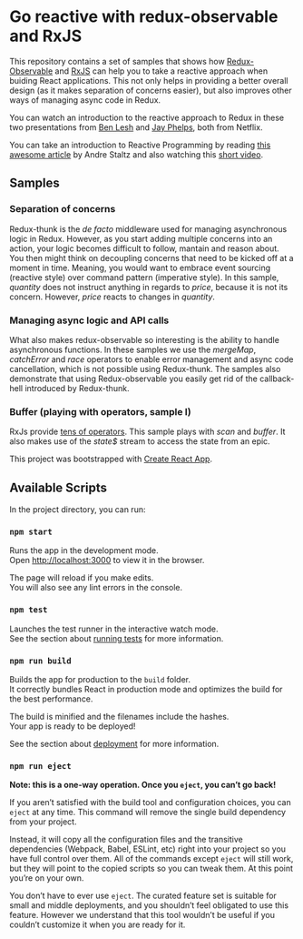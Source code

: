 # Go reactive with redux-observable and RxJS
This repository contains a set of samples that shows how [Redux-Observable](https://redux-observable.js.org/) and 
[RxJS](https://rxjs-dev.firebaseapp.com/) can help you to take a reactive approach when buiding React applications. This not only helps in providing a better overall design (as it makes separation of concerns easier), but also improves other ways of managing async code in Redux.

You can watch an introduction to the reactive approach to Redux in these two presentations from [Ben Lesh](https://www.youtube.com/watch?v=sF5-V-Szo0c) and [Jay Phelps](https://www.youtube.com/watch?v=AslncyG8whg), both from Netflix.

You can take an introduction to Reactive Programming by reading [this awesome article](https://gist.github.com/staltz/868e7e9bc2a7b8c1f754) by Andre Staltz and also watching this [short video](https://youtu.be/BfZpr0USIi4).

 
## Samples
### Separation of concerns
Redux-thunk is the _de facto_ middleware used for managing asynchronous logic in Redux. However, as you start adding multiple concerns into an action, your logic becomes difficult to follow, mantain and reason about. You then might think on decoupling concerns that need to be kicked off at a moment in time. Meaning, you would want to embrace event sourcing (reactive style) over command pattern (imperative style).
In this sample, _quantity_ does not instruct anything in regards to _price_, because it is not its concern. However, _price_ reacts to changes in _quantity_.

### Managing async logic and API calls
What also makes redux-observable so interesting is the ability to handle asynchronous functions. In these samples we use the _mergeMap_, _catchError_ and _race_ operators to enable error management and async code cancellation, which is not possible using Redux-thunk. The samples also demonstrate that using Redux-observable you easily get rid of the callback-hell introduced by Redux-thunk.

### Buffer (playing with operators, sample I)
RxJs provide [tens of operators](https://www.learnrxjs.io/operators/). This sample plays with _scan_ and _buffer_. It also makes use of the _state$_ stream to access the state from an epic.


This project was bootstrapped with [Create React App](https://github.com/facebook/create-react-app).

## Available Scripts

In the project directory, you can run:

### `npm start`

Runs the app in the development mode.<br>
Open [http://localhost:3000](http://localhost:3000) to view it in the browser.

The page will reload if you make edits.<br>
You will also see any lint errors in the console.

### `npm test`

Launches the test runner in the interactive watch mode.<br>
See the section about [running tests](https://facebook.github.io/create-react-app/docs/running-tests) for more information.

### `npm run build`

Builds the app for production to the `build` folder.<br>
It correctly bundles React in production mode and optimizes the build for the best performance.

The build is minified and the filenames include the hashes.<br>
Your app is ready to be deployed!

See the section about [deployment](https://facebook.github.io/create-react-app/docs/deployment) for more information.

### `npm run eject`

**Note: this is a one-way operation. Once you `eject`, you can’t go back!**

If you aren’t satisfied with the build tool and configuration choices, you can `eject` at any time. This command will remove the single build dependency from your project.

Instead, it will copy all the configuration files and the transitive dependencies (Webpack, Babel, ESLint, etc) right into your project so you have full control over them. All of the commands except `eject` will still work, but they will point to the copied scripts so you can tweak them. At this point you’re on your own.

You don’t have to ever use `eject`. The curated feature set is suitable for small and middle deployments, and you shouldn’t feel obligated to use this feature. However we understand that this tool wouldn’t be useful if you couldn’t customize it when you are ready for it.
